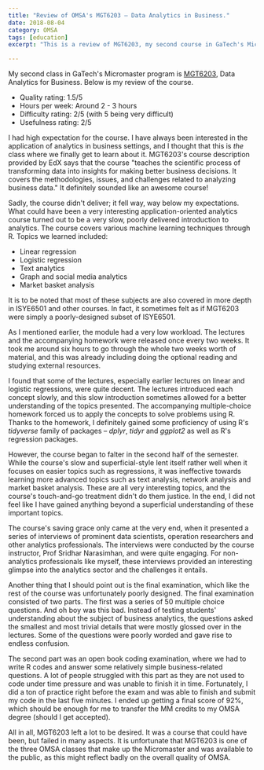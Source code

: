 ```yaml
---
title: "Review of OMSA's MGT6203 – Data Analytics in Business."
date: 2018-08-04
category: OMSA
tags: [education]
excerpt: "This is a review of MGT6203, my second course in GaTech's Micromaster."

---
```


My second class in GaTech's Micromaster program is [MGT6203](https://www.edx.org/course/data-analytics-for-business), Data Analytics for Business. Below is my review of the course.

<ul>
<li>Quality rating: 1.5/5</li>
<li>Hours per week: Around 2 - 3 hours</li>
<li>Difficulty rating: 2/5 (with 5 being very difficult)</li>
<li>Usefulness rating: 2/5</li>
</ul>

I had high expectation for the course. I have always been interested in the application of analytics in business settings, and I thought that this is *the* class where we finally get to learn about it. MGT6203's course description provided by EdX says that the course "teaches the scientific process of transforming data into insights for making better business decisions. It covers the methodologies, issues, and challenges related to analyzing business data." It definitely sounded like an awesome course!

Sadly, the course didn't deliver; it fell way, way below my expectations. What could have been a very interesting application-oriented analytics course turned out to be a very slow, poorly delivered introduction to analytics. The course covers various machine learning techniques through R. Topics we learned included:
<ul>
<li>Linear regression</li>
<li>Logistic regression</li>
<li>Text analytics</li>
<li>Graph and social media analytics</li>
<li>Market basket analysis</li>
</ul>

It is to be noted that most of these subjects are also covered in more depth in ISYE6501 and other courses. In fact, it sometimes felt as if MGT6203 were simply a poorly-designed subset of ISYE6501.

As I mentioned earlier, the module had a very low workload. The lectures and the accompanying homework were released once every two weeks. It took me around six hours to go through the whole two weeks worth of material, and this was already including doing the optional reading and studying external resources.

I found that some of the lectures, especially earlier lectures on linear and logistic regressions, were quite decent. The lectures introduced each concept slowly, and this slow introduction sometimes allowed for a better understanding of the topics presented. The accompanying multiple-choice homework forced us to apply the concepts to solve problems using R. Thanks to the homework, I definitely gained some proficiency of using R's *tidyverse* family of packages – *dplyr*, *tidyr* and *ggplot2* as well as R's regression packages.

However, the course began to falter in the second half of the semester. While the course's slow and superficial-style lent itself rather well when it focuses on easier topics such as regressions, it was ineffective towards learning more advanced topics such as text analysis, network analysis and market basket analysis. These are all very interesting topics, and the course's touch-and-go treatment didn't do them justice. In the end, I did not feel like I have gained anything beyond a superficial understanding of these important topics.

The course's saving grace only came at the very end, when it presented a series of interviews of prominent data scientists, operation researchers and other analytics professionals. The interviews were conducted by the course instructor, Prof Sridhar Narasimhan, and were quite engaging. For non-analytics professionals like myself, these interviews provided an interesting glimpse into the analytics sector and the challenges it entails.

Another thing that I should point out is the final examination, which like the rest of the course was unfortunately poorly designed. The final examination consisted of two parts. The first was a series of 50 multiple choice questions. And oh boy was this bad. Instead of testing students' understanding about the subject of business analytics, the questions asked the smallest and most trivial details that were mostly glossed over in the lectures. Some of the questions were poorly worded and gave rise to endless confusion.

The second part was an open book coding examination, where we had to write R codes and answer some relatively simple business-related questions. A lot of people struggled with this part as they are not used to code under time pressure and was unable to finish it in time. Fortunately, I did a ton of practice right before the exam and was able to finish and submit my code in the last five minutes. I ended up getting a final score of 92%, which should be enough for me to transfer the MM credits to my OMSA degree (should I get accepted).

All in all, MGT6203 left a lot to be desired. It was a course that could have been, but failed in many aspects. It is unfortunate that MGT6203 is one of the three OMSA classes that make up the Micromaster and was available to the public, as this might reflect badly on the overall quality of OMSA.
